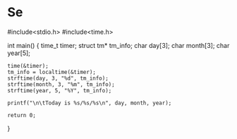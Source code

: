 # Se
#include<stdio.h>
#include<time.h>
  
int main()
{
    time_t timer;
    struct tm* tm_info;
    char day[3];
    char month[3];
    char year[5];
      
    time(&timer);
    tm_info = localtime(&timer);
    strftime(day, 3, "%d", tm_info);
    strftime(month, 3, "%m", tm_info);
    strftime(year, 5, "%Y", tm_info);
      
    printf("\n\tToday is %s/%s/%s\n", day, month, year);
      
    return 0;
}
